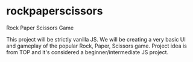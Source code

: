 # rockpaperscissors
Rock Paper Scissors Game

This project will be strictly vanilla JS. We will be creating a very basic UI and gameplay of the popular Rock, Paper, Scissors game. Project idea is from TOP and it's considered a beginner/intermediate JS project. 